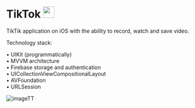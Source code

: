 # TikTok <img src="https://github.com/Harnashevich/TikTok/assets/84876109/963cb205-b0d6-4890-902a-dd711777fb7d" width="30" height="30">

TikTik application on iOS with the ability to record, watch and save video.

Technology stack:

• UIKit (programmatically)<br />
• MVVM architecture<br />
• Firebase storage and authentication<br />
• UICollectionViewCompositionalLayout<br />
• AVFoundation<br />
• URLSession<br />

![imageTT](https://github.com/Harnashevich/TikTok/assets/84876109/4aa8c823-a92c-47ee-9313-015f655d34ed)
